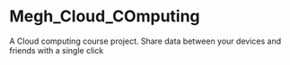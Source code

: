 Megh_Cloud_COmputing
====================

A Cloud computing course project. Share data between your devices and friends with a single click
